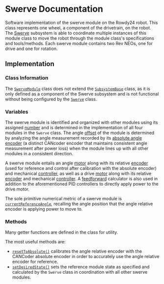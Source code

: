 # Swerve Documentation

Software implementation of the swerve module on the Rowdy24 robot. This class represents one wheel, a component of the drivetrain, on the robot. The [Swerve](SWERVE.md) subsystem is able to coordinate multiple instances of this module class to move the robot through the module class's specifications and tools/methods. Each swerve module contains two Rev NEOs, one for drive and one for rotation.

## Implementation

### Class Information

The [`SwerveModule`](../../src/main/java/frc/robot/subsystems/SwerveModule.java) class does not extend the [`SubsystemBase`](https://github.wpilib.org/allwpilib/docs/release/java/edu/wpi/first/wpilibj2/command/SubsystemBase.html) class, as it is only defined as a component of the Swerve subsystem and is not functional without being configured by the [`Swerve`](../../src/main/java/frc/robot/subsystems/Swerve.java) class.

### Variables

The swerve module is identified and organized with other modules using its assigned [number](../../src/main/java/frc/robot/subsystems/SwerveModule.java#L39) and is determined in the implementation of all four modules in the `Swerve` class. The angle [offset](../../src/main/java/frc/robot/subsystems/SwerveModule.java#L40) of the module is determined by analyzing the angle measurement recorded by its [absolute angle encoder](../../src/main/java/frc/robot/subsystems/SwerveModule.java#L43) (a distinct CANcoder encoder that maintains consistent angle measurement after power loss) when the module lines up with all other modules in a consistent direction.

A swerve module entails an angle [motor](../../src/main/java/frc/robot/subsystems/SwerveModule.java#L50) along with its relative [encoder](../../src/main/java/frc/robot/subsystems/SwerveModule.java#L51) (used for reference and control after calibration with the absolute encoder) and mechanical [controller](../../src/main/java/frc/robot/subsystems/SwerveModule.java#L52), as well as a drive [motor](../../src/main/java/frc/robot/subsystems/SwerveModule.java#L56) along with its relative [encoder](../../src/main/java/frc/robot/subsystems/SwerveModule.java#L57) and mechanical [controller](../../src/main/java/frc/robot/subsystems/SwerveModule.java#L58). A [feedforward](../../src/main/java/frc/robot/subsystems/SwerveModule.java#L61) calculator is also used in addition to the aforementioned PID controllers to directly apply power to the drive motor.

The sole primitive numerical metric of a swerve module is [`currentReferenceAngle`](../../src/main/java/frc/robot/subsystems/SwerveModule.java#L65), recalling the angle position that the angle relative encoder is applying power to move to.

### Methods

Many getter functions are defined in the class for utility.

The most useful methods are:
- [`resetToAbsolute()`](../../src/main/java/frc/robot/subsystems/SwerveModule.java#L92) calibrates the angle relative encoder with the CANCoder absolute encoder in order to accurately use the angle relative encoder for reference.
- [`setDesiredState()`](../../src/main/java/frc/robot/subsystems/SwerveModule.java#L152) sets the reference module state as specified and calculated by the `Swerve` class in coordination with all other swerve modules.